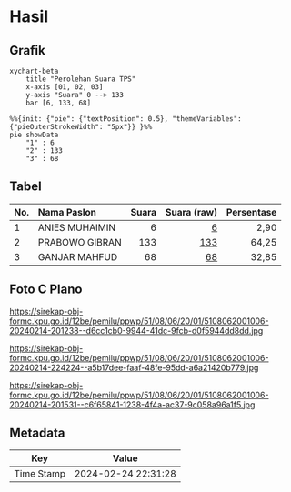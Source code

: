 # Hasil

## Grafik

```mermaid
xychart-beta
    title "Perolehan Suara TPS"
    x-axis [01, 02, 03]
    y-axis "Suara" 0 --> 133
    bar [6, 133, 68]
```

```mermaid
%%{init: {"pie": {"textPosition": 0.5}, "themeVariables": {"pieOuterStrokeWidth": "5px"}} }%%
pie showData
    "1" : 6
    "2" : 133
    "3" : 68
```

## Tabel

| No. | Nama Paslon    | Suara | Suara (raw) | Persentase |
|:--- |:-------------- | -----:| -----------:| ----------:|
| 1   | ANIES MUHAIMIN | 6     | [6][p-1]    | 2,90       |
| 2   | PRABOWO GIBRAN | 133   | [133][p-2]  | 64,25      |
| 3   | GANJAR MAHFUD  | 68    | [68][p-3]   | 32,85      |


[p-1]: https://github.com/gigit-pemilu/pemilu-2024-51-bali/blob/main/pilpres/hitung-suara/sub/51-bali/sub/08-buleleng/sub/06-buleleng/sub/2001-kalibukbuk/sub/006-tps/sub/paslon-1.txt
[p-2]: https://github.com/gigit-pemilu/pemilu-2024-51-bali/blob/main/pilpres/hitung-suara/sub/51-bali/sub/08-buleleng/sub/06-buleleng/sub/2001-kalibukbuk/sub/006-tps/sub/paslon-2.txt
[p-3]: https://github.com/gigit-pemilu/pemilu-2024-51-bali/blob/main/pilpres/hitung-suara/sub/51-bali/sub/08-buleleng/sub/06-buleleng/sub/2001-kalibukbuk/sub/006-tps/sub/paslon-3.txt

## Foto C Plano

https://sirekap-obj-formc.kpu.go.id/12be/pemilu/ppwp/51/08/06/20/01/5108062001006-20240214-201238--d6cc1cb0-9944-41dc-9fcb-d0f5944dd8dd.jpg

https://sirekap-obj-formc.kpu.go.id/12be/pemilu/ppwp/51/08/06/20/01/5108062001006-20240214-224224--a5b17dee-faaf-48fe-95dd-a6a21420b779.jpg

https://sirekap-obj-formc.kpu.go.id/12be/pemilu/ppwp/51/08/06/20/01/5108062001006-20240214-201531--c6f65841-1238-4f4a-ac37-9c058a96a1f5.jpg


## Metadata

| Key        | Value               |
| ---------- | ------------------- |
| Time Stamp | 2024-02-24 22:31:28 |




